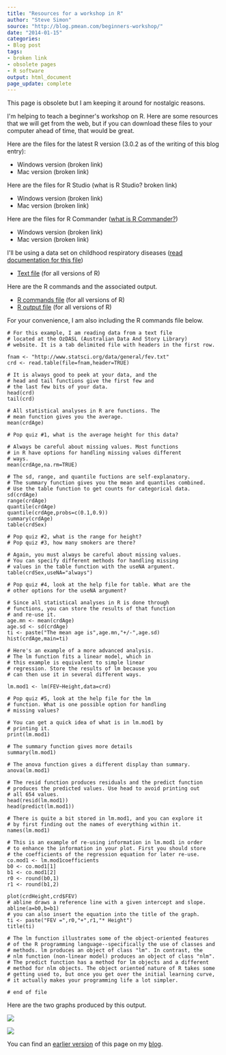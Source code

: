 ```yaml
---
title: "Resources for a workshop in R"
author: "Steve Simon"
source: "http://blog.pmean.com/beginners-workshop/"
date: "2014-01-15"
categories:
- Blog post
tags:
- broken link
- obsolete pages
- R software
output: html_document
page_update: complete
---
```


This page is obsolete but I am keeping it around for nostalgic reasons.

I'm helping to teach a beginner's workshop on R. Here are some resources
that we will get from the web, but if you can download these files to
your computer ahead of time, that would be great.

<!---More--->

Here are the files for the latest R version (3.0.2 as of the writing of
this blog entry):

-   Windows version (broken link)
-   Mac version (broken link)

Here are the files for R Studio (what is R Studio? broken link)

-   Windows version (broken link)
-   Mac version (broken link)

Here are the files for R Commander ([what is R Commander?][rco1])

-   Windows version (broken link)
-   Mac version (broken link)

I'll be using a data set on childhood respiratory diseases ([read documentation for this file][fev1])

-   [Text file][fev2] (for all versions of R)

Here are the R commands and the associated output.

-   [R commands file][sim3] (for all versions of R)
-   [R output file][sim4] (for all versions of R)

For your convenience, I am also including the R commands file below.

```
# For this example, I am reading data from a text file
# located at the OzDASL (Australian Data And Story Library)
# website. It is a tab delimited file with headers in the first row.

fnam <- "http://www.statsci.org/data/general/fev.txt"
crd <- read.table(file=fnam,header=TRUE)

# It is always good to peek at your data, and the
# head and tail functions give the first few and
# the last few bits of your data.
head(crd)
tail(crd)

# All statistical analyses in R are functions. The
# mean function gives you the average.
mean(crdAge)

# Pop quiz #1, what is the average height for this data?

# Always be careful about missing values. Most functions
# in R have options for handling missing values different
# ways.
mean(crdAge,na.rm=TRUE)

# The sd, range, and quantile fuctions are self-explanatory.
# The summary function gives you the mean and quantiles combined.
# Use the table function to get counts for categorical data.
sd(crdAge)
range(crdAge)
quantile(crdAge)
quantile(crdAge,probs=c(0.1,0.9))
summary(crdAge)
table(crdSex)

# Pop quiz #2, what is the range for height?
# Pop quiz #3, how many smokers are there?

# Again, you must always be careful about missing values.
# You can specify different methods for handling missing
# values in the table function with the useNA argument.
table(crdSex,useNA="always")

# Pop quiz #4, look at the help file for table. What are the
# other options for the useNA argument?

# Since all statistical analyses in R is done through
# functions, you can store the results of that function
# and re-use it.
age.mn <- mean(crdAge)
age.sd <- sd(crdAge)
ti <- paste("The mean age is",age.mn,"+/-",age.sd)
hist(crdAge,main=ti)

# Here's an example of a more advanced analysis.
# The lm function fits a linear model, which in
# this example is equivalent to simple linear
# regression. Store the results of lm because you
# can then use it in several different ways.

lm.mod1 <- lm(FEV~Height,data=crd)

# Pop quiz #5, look at the help file for the lm
# function. What is one possible option for handling
# missing values?

# You can get a quick idea of what is in lm.mod1 by
# printing it.
print(lm.mod1)

# The summary function gives more details
summary(lm.mod1)

# The anova function gives a different display than summary.
anova(lm.mod1)

# The resid function produces residuals and the predict function
# produces the predicted values. Use head to avoid printing out
# all 654 values.
head(resid(lm.mod1))
head(predict(lm.mod1))

# There is quite a bit stored in lm.mod1, and you can explore it
# by first finding out the names of everything within it.
names(lm.mod1)

# This is an example of re-using information in lm.mod1 in order
# to enhance the information in your plot. First you should store
# the coefficients of the regression equation for later re-use.
co.mod1 <- lm.mod1coefficients
b0 <- co.mod1[1]
b1 <- co.mod1[2]
r0 <- round(b0,1)
r1 <- round(b1,2)

plot(crdHeight,crd$FEV)
# abline draws a reference line with a given intercept and slope.
abline(a=b0,b=b1)
# you can also insert the equation into the title of the graph.
ti <- paste("FEV =",r0,"+",r1,"* Height")
title(ti)

# The lm function illustrates some of the object-oriented features
# of the R programming language--specifically the use of classes and
# methods. lm produces an object of class "lm". In contrast, the
# nlm function (non-linear model) produces an object of class "nlm".
# The predict function has a method for lm objects and a different
# method for nlm objects. The object oriented nature of R takes some
# getting used to, but once you get over the initial learning curve,
# it actually makes your programming life a lot simpler.

# end of file
```
Here are the two graphs produced by this output.

![](http://www.pmean.com/new-images/14/beginners-workshop01.png)

![](http://www.pmean.com/new-images/14/beginners-workshop02.png)

You can find an [earlier version][sim1] of this page on my [blog][sim2].

[sim1]: http://blog.pmean.com/beginners-workshop/
[sim2]: http://blog.pmean.com

[fev1]: http://www.statsci.org/data/general/fev.html
[fev2]: http://www.statsci.org/data/general/fev.txt
[rco1]: http://socserv.mcmaster.ca/jfox/Misc/Rcmdr/
[rco2]: http://cran.r-project.org/bin/windows/contrib/r-release/Rcmdr_2.0-2.zip
[rco3]: http://cran.r-project.org/bin/macosx/contrib/r-release/Rcmdr_2.0-2.tgz
[rma1]: http://cran.r-project.org/bin/macosx/R-3.0.2.pkg
[rma1]: http://cran.r-project.org/bin/macosx/R-3.0.2.pkg
[rst1]: http://www.rstudio.com/
[rst2]: http://download1.rstudio.org/RStudio-0.98.490.exe
[rst3]: http://download1.rstudio.org/RStudio-0.98.490.dmg
[rwi1]: http://cran.r-project.org/bin/windows/base/R-3.0.2-win.exe

[sim3]: http://www.pmean.com/14/images/beginners.txt
[sim4]: http://www.pmean.com/14/images/beginners.pdf



